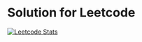 
#  Solution for Leetcode
[![Leetcode Stats](https://leetcard.jacoblin.cool/danghoangnhan?ext=heatmap)](https://leetcode.com/danghoangnhan)
